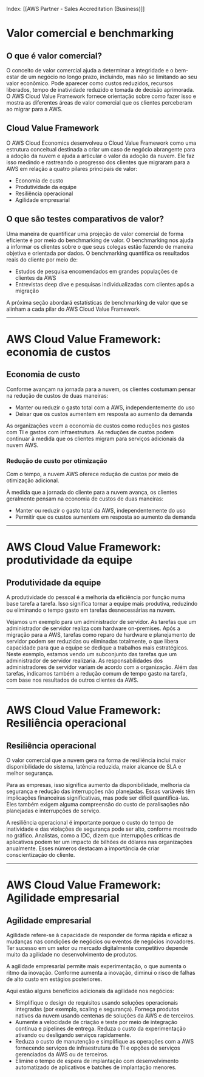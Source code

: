 Index: [[AWS Partner - Sales Accreditation (Business)]]
# Valor comercial e benchmarking
## **O que é valor comercial?**

O conceito de valor comercial ajuda a determinar a integridade e o bem-estar de um negócio no longo prazo, incluindo, mas não se limitando ao seu valor econômico. Pode aparecer como custos reduzidos, recursos liberados, tempo de inatividade reduzido e tomada de decisão aprimorada. O AWS Cloud Value Framework fornece orientação sobre como fazer isso e mostra as diferentes áreas de valor comercial que os clientes perceberam ao migrar para a AWS.  

## Cloud Value Framework

O AWS Cloud Economics desenvolveu o Cloud Value Framework como uma estrutura conceitual destinada a criar um caso de negócio abrangente para a adoção da nuvem e ajuda a articular o valor da adoção da nuvem. Ele faz isso medindo e rastreando o progresso dos clientes que migraram para a AWS em relação a quatro pilares principais de valor:  

- Economia de custo
- Produtividade da equipe
- Resiliência operacional
- Agilidade empresarial

## **O que são testes comparativos de valor?**

Uma maneira de quantificar uma projeção de valor comercial de forma eficiente é por meio do benchmarking de valor. O benchmarking nos ajuda a informar os clientes sobre o que seus colegas estão fazendo de maneira objetiva e orientada por dados. O benchmarking quantifica os resultados reais do cliente por meio de:

- Estudos de pesquisa encomendados em grandes populações de clientes da AWS
- Entrevistas deep dive e pesquisas individualizadas com clientes após a migração

A próxima seção abordará estatísticas de benchmarking de valor que se alinham a cada pilar do AWS Cloud Value Framework.


---

# AWS Cloud Value Framework: economia de custos
## **Economia de custo**

Conforme avançam na jornada para a nuvem, os clientes costumam pensar na redução de custos de duas maneiras:
- Manter ou reduzir o gasto total com a AWS, independentemente do uso
- Deixar que os custos aumentem em resposta ao aumento da demanda

As organizações veem a economia de custos como reduções nos gastos com TI e gastos com infraestrutura. As reduções de custos podem continuar à medida que os clientes migram para serviços adicionais da nuvem AWS.

### **Redução de custo por otimização**
  
Com o tempo, a nuvem AWS oferece redução de custos por meio de otimização adicional.

À medida que a jornada do cliente para a nuvem avança, os clientes geralmente pensam na economia de custos de duas maneiras:

- Manter ou reduzir o gasto total da AWS, independentemente do uso
- Permitir que os custos aumentem em resposta ao aumento da demanda


---

# AWS Cloud Value Framework: produtividade da equipe

## **Produtividade da equipe**

A produtividade do pessoal é a melhoria da eficiência por função numa base tarefa a tarefa. Isso significa tornar a equipe mais produtiva, reduzindo ou eliminando o tempo gasto em tarefas desnecessárias na nuvem.

Vejamos um exemplo para um administrador de servidor. As tarefas que um administrador de servidor realiza com hardware on-premises. Após a migração para a AWS, tarefas como reparo de hardware e planejamento de servidor podem ser reduzidas ou eliminadas totalmente, o que libera capacidade para que a equipe se dedique a trabalhos mais estratégicos. Neste exemplo, estamos vendo um subconjunto das tarefas que um administrador de servidor realizaria. As responsabilidades dos administradores de servidor variam de acordo com a organização. Além das tarefas, indicamos também a redução comum de tempo gasto na tarefa, com base nos resultados de outros clientes da AWS.


---

# AWS Cloud Value Framework: Resiliência operacional
## **Resiliência operacional**

O valor comercial que a nuvem gera na forma de resiliência inclui maior disponibilidade do sistema, latência reduzida, maior alcance de SLA e melhor segurança. 

Para as empresas, isso significa aumento da disponibilidade, melhoria da segurança e redução das interrupções não planejadas. Essas variáveis têm implicações financeiras significativas, mas pode ser difícil quantificá-las. Eles também exigem alguma compreensão do custo de paralisações não planejadas e interrupções de serviço.

A resiliência operacional é importante porque o custo do tempo de inatividade e das violações de segurança pode ser alto, conforme mostrado no gráfico. Analistas, como a IDC, dizem que interrupções críticas de aplicativos podem ter um impacto de bilhões de dólares nas organizações anualmente. Esses números destacam a importância de criar conscientização do cliente.


---

# AWS Cloud Value Framework: Agilidade empresarial

## **Agilidade empresarial**

Agilidade refere-se à capacidade de responder de forma rápida e eficaz a mudanças nas condições de negócios ou eventos de negócios inovadores. Ter sucesso em um setor ou mercado digitalmente competitivo depende muito da agilidade no desenvolvimento de produtos. 

A agilidade empresarial permite mais experimentação, o que aumenta o ritmo da inovação. Conforme aumenta a inovação, diminui o risco de falhas de alto custo em estágios posteriores. 

Aqui estão alguns benefícios adicionais da agilidade nos negócios:

- Simplifique o design de requisitos usando soluções operacionais integradas (por exemplo, scaling e segurança). Forneça produtos nativos da nuvem usando centenas de soluções da AWS e de terceiros.  
- Aumente a velocidade de criação e teste por meio de integração contínua e pipelines de entrega. Reduza o custo da experimentação ativando ou desligando serviços rapidamente.
- Reduza o custo de manutenção e simplifique as operações com a AWS fornecendo serviços de infraestrutura de TI e opções de serviços gerenciados da AWS ou de terceiros.
- Elimine o tempo de espera de implantação com desenvolvimento automatizado de aplicativos e batches de implantação menores.